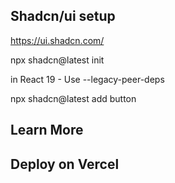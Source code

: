 ## Shadcn/ui setup
https://ui.shadcn.com/

npx shadcn@latest init

in React 19 -      Use --legacy-peer-deps

npx shadcn@latest add button


## Learn More



## Deploy on Vercel


